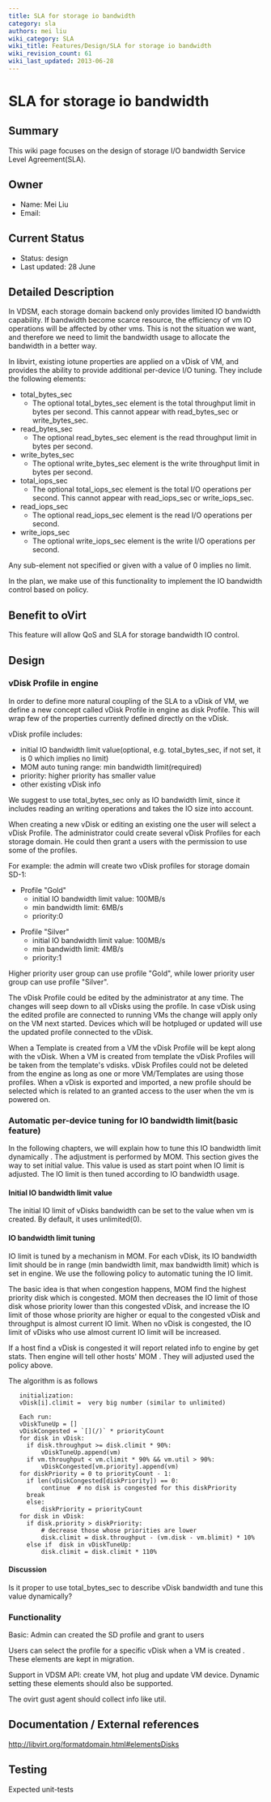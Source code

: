```yaml
---
title: SLA for storage io bandwidth
category: sla
authors: mei liu
wiki_category: SLA
wiki_title: Features/Design/SLA for storage io bandwidth
wiki_revision_count: 61
wiki_last_updated: 2013-06-28
---
```


# SLA for storage io bandwidth

## Summary

This wiki page focuses on the design of storage I/O bandwidth Service Level Agreement(SLA).

## Owner

*   Name: Mei Liu
*   Email: <liumbj at linux dot vnet dot ibm dot com>

## Current Status

*   Status: design
*   Last updated: 28 June

## Detailed Description

In VDSM, each storage domain backend only provides limited IO bandwidth capability. If bandwidth become scarce resource, the efficiency of vm IO operations will be affected by other vms. This is not the situation we want, and therefore we need to limit the bandwidth usage to allocate the bandwidth in a better way.

In libvirt, existing iotune properties are applied on a vDisk of VM, and provides the ability to provide additional per-device I/O tuning. They include the following elements:

*   total_bytes_sec
    -   The optional total_bytes_sec element is the total throughput limit in bytes per second. This cannot appear with read_bytes_sec or write_bytes_sec.
*   read_bytes_sec
    -   The optional read_bytes_sec element is the read throughput limit in bytes per second.
*   write_bytes_sec
    -   The optional write_bytes_sec element is the write throughput limit in bytes per second.
*   total_iops_sec
    -   The optional total_iops_sec element is the total I/O operations per second. This cannot appear with read_iops_sec or write_iops_sec.
*   read_iops_sec
    -   The optional read_iops_sec element is the read I/O operations per second.
*   write_iops_sec
    -   The optional write_iops_sec element is the write I/O operations per second.

Any sub-element not specified or given with a value of 0 implies no limit.

In the plan, we make use of this functionality to implement the IO bandwidth control based on policy.

## Benefit to oVirt

This feature will allow QoS and SLA for storage bandwidth IO control.

## Design

### vDisk Profile in engine

In order to define more natural coupling of the SLA to a vDisk of VM, we define a new concept called vDisk Profile in engine as disk Profile. This will wrap few of the properties currently defined directly on the vDisk.

vDisk profile includes:

*   initial IO bandwidth limit value(optional, e.g. total_bytes_sec, if not set, it is 0 which implies no limit)
*   MOM auto tuning range: min bandwidth limit(required)
*   priority: higher priority has smaller value
*   other existing vDisk info

We suggest to use total_bytes_sec only as IO bandwidth limit, since it includes reading an writing operations and takes the IO size into account.

When creating a new vDisk or editing an existing one the user will select a vDisk Profile. The administrator could create several vDisk Profiles for each storage domain. He could then grant a users with the permission to use some of the profiles.

For example: the admin will create two vDisk profiles for storage domain SD-1:

*   Profile "Gold"
    -   initial IO bandwidth limit value: 100MB/s
    -   min bandwidth limit: 6MB/s
    -   priority:0

<!-- -->

*   Profile "Silver"
    -   initial IO bandwidth limit value: 100MB/s
    -   min bandwidth limit: 4MB/s
    -   priority:1

Higher priority user group can use profile "Gold", while lower priority user group can use profile "Silver".

The vDisk Profile could be edited by the administrator at any time. The changes will seep down to all vDisks using the profile. In case vDisk using the edited profile are connected to running VMs the change will apply only on the VM next started. Devices which will be hotpluged or updated will use the updated profile connected to the vDisk.

When a Template is created from a VM the vDisk Profile will be kept along with the vDisk. When a VM is created from template the vDisk Profiles will be taken from the template's vdisks. vDisk Profiles could not be deleted from the engine as long as one or more VM/Templates are using those profiles. When a vDisk is exported and imported, a new profile should be selected which is related to an granted access to the user when the vm is powered on.

### Automatic per-device tuning for IO bandwidth limit(basic feature)

In the following chapters, we will explain how to tune this IO bandwidth limit dynamically . The adjustment is performed by MOM. This section gives the way to set initial value. This value is used as start point when IO limit is adjusted. The IO limit is then tuned according to IO bandwidth usage.

#### Initial IO bandwidth limit value

The initial IO limit of vDisks bandwidth can be set to the value when vm is created. By default, it uses unlimited(0).

#### IO bandwidth limit tuning

IO limit is tuned by a mechanism in MOM. For each vDisk, its IO bandwidth limit should be in range (min bandwidth limit, max bandwidth limit) which is set in engine. We use the following policy to automatic tuning the IO limit.

The basic idea is that when congestion happens, MOM find the highest priority disk which is congested. MOM then decreases the IO limit of those disk whose priority lower than this congested vDisk, and increase the IO limit of those whose priority are higher or equal to the congested vDisk and throughput is almost current IO limit. When no vDisk is congested, the IO limit of vDisks who use almost current IO limit will be increased.

If a host find a vDisk is congested it will report related info to engine by get stats. Then engine will tell other hosts' MOM . They will adjusted used the policy above.

The algorithm is as follows

       initialization:
       vDisk[i].climit =  very big number (similar to unlimited)

       Each run:
       vDiskTuneUp = []
       vDiskCongested = `[](/)` * priorityCount  
       for disk in vDisk:
         if disk.throughput >= disk.climit * 90%:
             vDiskTuneUp.append(vm)
         if vm.throughput < vm.climit * 90% && vm.util > 90%:
             vDiskCongested[vm.priority].append(vm) 
       for diskPriority = 0 to priorityCount - 1:
         if len(vDiskCongested[diskPriority]) == 0:
             continue  # no disk is congested for this diskPriority
         break  
         else:
             diskPriority = priorityCount
       for disk in vDisk:
         if disk.priority > diskPriority:
             # decrease those whose priorities are lower
             disk.climit = disk.throughput - (vm.disk - vm.blimit) * 10%
         else if  disk in vDiskTuneUp:
             disk.climit = disk.climit * 110%

#### Discussion

Is it proper to use total_bytes_sec to describe vDisk bandwidth and tune this value dynamically?

### Functionality

Basic: Admin can created the SD profile and grant to users

Users can select the profile for a specific vDisk when a VM is created . These elements are kept in migration.

Support in VDSM API: create VM, hot plug and update VM device. Dynamic setting these elements should also be supported.

The ovirt gust agent should collect info like util.

## Documentation / External references

<http://libvirt.org/formatdomain.html#elementsDisks>

## Testing

Expected unit-tests


